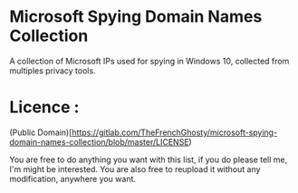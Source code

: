 # Microsoft Spying Domain Names Collection

A collection of Microsoft IPs used for spying in Windows 10, collected from multiples privacy tools.



# Licence : 

(Public Domain)[https://gitlab.com/TheFrenchGhosty/microsoft-spying-domain-names-collection/blob/master/LICENSE)

You are free to do anything you want with this list, if you do please tell me, I'm might be interested.
You are also free to reupload it without any modification, anywhere you want.
